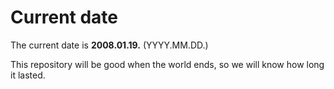 # Current date

The current date is **2008.01.19.** (YYYY.MM.DD.)

This repository will be good when the world ends, so we will know how long it lasted.